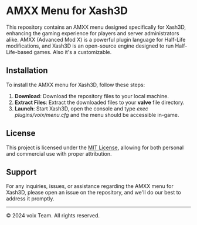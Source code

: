 # AMXX Menu for Xash3D

This repository contains an AMXX menu designed specifically for Xash3D, enhancing the gaming experience for players and server administrators alike. AMXX (Advanced Mod X) is a powerful plugin language for Half-Life modifications, and Xash3D is an open-source engine designed to run Half-Life-based games. Also it's a customizable.

## Installation

To install the AMXX menu for Xash3D, follow these steps:

1. **Download**: Download the repository files to your local machine.
2. **Extract Files**: Extract the downloaded files to your **valve** file directory.
3. **Launch**: Start Xash3D, open the console and type *exec plugins/voix/menu.cfg* and the menu should be accessible in-game.

## License

This project is licensed under the [MIT License](LICENSE.md), allowing for both personal and commercial use with proper attribution.

## Support

For any inquiries, issues, or assistance regarding the AMXX menu for Xash3D, please open an issue on the repository, and we'll do our best to address it promptly.

---

&copy; 2024 voix Team. All rights reserved.
